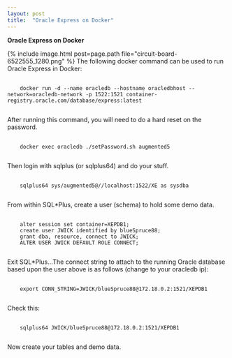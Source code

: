 ```yaml
---
layout: post
title:  "Oracle Express on Docker"
---
```

**Oracle Express on Docker**

{% include image.html post=page.path file="circuit-board-6522555_1280.png" %}&nbsp;The following docker command can be used to run Oracle Express in Docker:

<pre>
  <code>
    docker run -d --name oracledb --hostname oracledbhost --network=oracledb-network -p 1522:1521 container-registry.oracle.com/database/express:latest
  </code>
</pre>

After running this command, you will need to do a hard reset on the password.

<pre>
  <code>
    docker exec oracledb ./setPassword.sh augmented5
  </code>
</pre>

Then login with sqlplus (or sqlplus64) and do your stuff.

<pre>
  <code>
    sqlplus64 sys/augmented5@//localhost:1522/XE as sysdba
  </code>
</pre>

From within SQL*Plus, create a user (schema) to hold some demo data.

<pre>
  <code>
    alter session set container=XEPDB1;
    create user JWICK identified by blueSpruce88;
    grant dba, resource, connect to JWICK;
    ALTER USER JWICK DEFAULT ROLE CONNECT;
  </code>
</pre>

Exit SQL*Plus...The connect string to attach to the running Oracle database based upon the user above is as follows (change to your oracledb ip):

<pre>
  <code>
    export CONN_STRING=JWICK/blueSpruce88@172.18.0.2:1521/XEPDB1
  </code>
</pre>

Check this: 

<pre>
  <code>
    sqlplus64 JWICK/blueSpruce88@172.18.0.2:1521/XEPDB1
  </code>
</pre>

Now create your tables and demo data.
    

